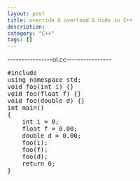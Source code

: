 ```yaml
---
layout: post
title: override & overload & hide in C++
description: 
category: "C++"
tags: []
---
```


----------------ol.cc----------------
<pre class="brush: cpp; title: ; notranslate" title="">#include <iostream>
using namespace std;
void foo(int i) {}
void foo(float f) {}
void foo(double d) {}
int main()
{
	int i = 0;
	float f = 0.00;
	double d = 0.00;
	foo(i);
	foo(f);
	foo(d);
	return 0;
}
</pre>

